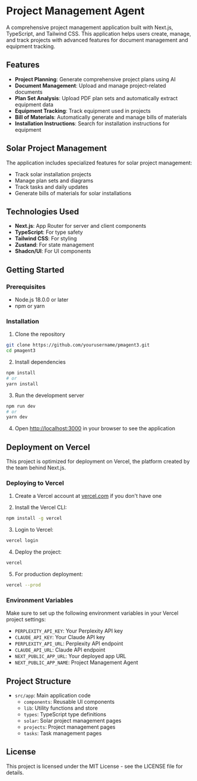 # Project Management Agent

A comprehensive project management application built with Next.js, TypeScript, and Tailwind CSS. This application helps users create, manage, and track projects with advanced features for document management and equipment tracking.

## Features

- **Project Planning**: Generate comprehensive project plans using AI
- **Document Management**: Upload and manage project-related documents
- **Plan Set Analysis**: Upload PDF plan sets and automatically extract equipment data
- **Equipment Tracking**: Track equipment used in projects
- **Bill of Materials**: Automatically generate and manage bills of materials
- **Installation Instructions**: Search for installation instructions for equipment

## Solar Project Management

The application includes specialized features for solar project management:
- Track solar installation projects
- Manage plan sets and diagrams
- Track tasks and daily updates
- Generate bills of materials for solar installations

## Technologies Used

- **Next.js**: App Router for server and client components
- **TypeScript**: For type safety
- **Tailwind CSS**: For styling
- **Zustand**: For state management
- **Shadcn/UI**: For UI components

## Getting Started

### Prerequisites

- Node.js 18.0.0 or later
- npm or yarn

### Installation

1. Clone the repository
```bash
git clone https://github.com/yourusername/pmagent3.git
cd pmagent3
```

2. Install dependencies
```bash
npm install
# or
yarn install
```

3. Run the development server
```bash
npm run dev
# or
yarn dev
```

4. Open [http://localhost:3000](http://localhost:3000) in your browser to see the application

## Deployment on Vercel

This project is optimized for deployment on Vercel, the platform created by the team behind Next.js.

### Deploying to Vercel

1. Create a Vercel account at [vercel.com](https://vercel.com) if you don't have one

2. Install the Vercel CLI:
```bash
npm install -g vercel
```

3. Login to Vercel:
```bash
vercel login
```

4. Deploy the project:
```bash
vercel
```

5. For production deployment:
```bash
vercel --prod
```

### Environment Variables

Make sure to set up the following environment variables in your Vercel project settings:

- `PERPLEXITY_API_KEY`: Your Perplexity API key
- `CLAUDE_API_KEY`: Your Claude API key
- `PERPLEXITY_API_URL`: Perplexity API endpoint
- `CLAUDE_API_URL`: Claude API endpoint
- `NEXT_PUBLIC_APP_URL`: Your deployed app URL
- `NEXT_PUBLIC_APP_NAME`: Project Management Agent

## Project Structure

- `src/app`: Main application code
  - `components`: Reusable UI components
  - `lib`: Utility functions and store
  - `types`: TypeScript type definitions
  - `solar`: Solar project management pages
  - `projects`: Project management pages
  - `tasks`: Task management pages

## License

This project is licensed under the MIT License - see the LICENSE file for details.
